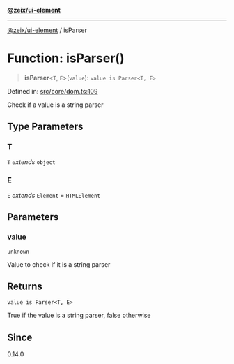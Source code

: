 [**@zeix/ui-element**](../README.md)

***

[@zeix/ui-element](../globals.md) / isParser

# Function: isParser()

> **isParser**\<`T`, `E`\>(`value`): `value is Parser<T, E>`

Defined in: [src/core/dom.ts:109](https://github.com/zeixcom/ui-element/blob/1e2981711e0b3b45697eacbe8601e2ce3440aa11/src/core/dom.ts#L109)

Check if a value is a string parser

## Type Parameters

### T

`T` *extends* `object`

### E

`E` *extends* `Element` = `HTMLElement`

## Parameters

### value

`unknown`

Value to check if it is a string parser

## Returns

`value is Parser<T, E>`

True if the value is a string parser, false otherwise

## Since

0.14.0
